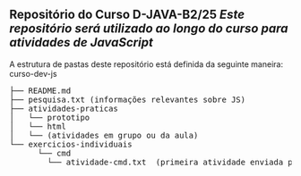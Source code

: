 **Repositório do Curso D-JAVA-B2/25**
_Este repositório será utilizado ao longo do curso para atividades de JavaScript_
---
A estrutura de pastas deste repositório está definida da seguinte maneira:
curso-dev-js  
<pre>├── README.md  
├── pesquisa.txt (informações relevantes sobre JS)  
├── atividades-praticas  
│   └── prototipo
│   └── html
│   └── (atividades em grupo ou da aula)  
└── exercicios-individuais  
      └── cmd  
        └── atividade-cmd.txt  (primeira atividade enviada pelo Classroom)</pre>